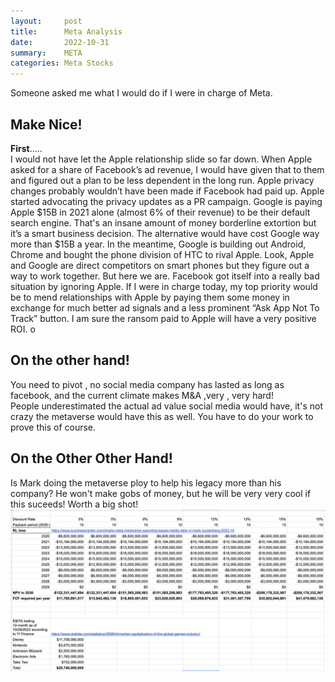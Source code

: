 ```yaml
---
layout:     post
title:      Meta Analysis
date:       2022-10-31
summary:    META 
categories: Meta Stocks
---
```


Someone asked me what I would do if I were in charge of Meta.
<br>
## Make Nice!
<b>First</b>.....
<br>
I would not have let the Apple relationship slide so far down. When Apple asked for a share of Facebook’s ad revenue, I would have given that to them and figured out a plan to be less dependent in the long run. Apple privacy changes probably wouldn’t have been made if Facebook had paid up. Apple started advocating the privacy updates as a PR campaign. Google is paying Apple $15B in 2021 alone (almost 6% of their revenue) to be their default search engine. That's an insane amount of money borderline extortion but it’s a smart business decision. The alternative would have cost Google way more than $15B a year. In the meantime, Google is building out Android, Chrome and bought the phone division of HTC to rival Apple. Look, Apple and Google are direct competitors on smart phones but they figure out a way to work together. But here we are. Facebook got itself into a really bad situation by ignoring Apple. If I were in charge today, my top priority would be to mend relationships with Apple by paying them some money in exchange for much better ad signals and a less prominent “Ask App Not To Track” button. I am sure the ransom paid to Apple will have a very positive ROI.
o
##  On the other hand!

You need to pivot , no social media company has lasted as long as facebook, and the current climate makes M&A ,very , very hard!
<br>
People underestimated the actual ad value social media would have, it's not crazy the metaverse would have this as well. You have to do your work to prove this of course.

## On the Other Other Hand!

Is Mark doing the metaverse ploy to help his legacy more than his company? He won't make gobs of money, but he will be very very cool if this suceeds!
Worth a big shot!
![analysissheet](/images/Meta_spread_sheet/sheet.png)
